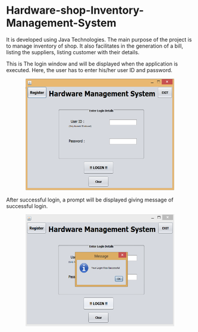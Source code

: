 # Hardware-shop-Inventory-Management-System

It is developed using Java Technologies. The main purpose of the project is to manage inventory of shop. It also facilitates in the generation of a bill, listing the suppliers, listing customer with their details.

This is The login window and will be displayed when the application is executed. Here, the user has to enter his/her user ID and password.

<center><img src="/Screenshots/Login_window.PNG" alt="Login Window" width="400" height="300"/></center>

After successful login, a prompt will be displayed giving message of successful login.

<center><img src="/Screenshots/successful_login.PNG" alt="Successful Login" width="400" height="300"/></center>
